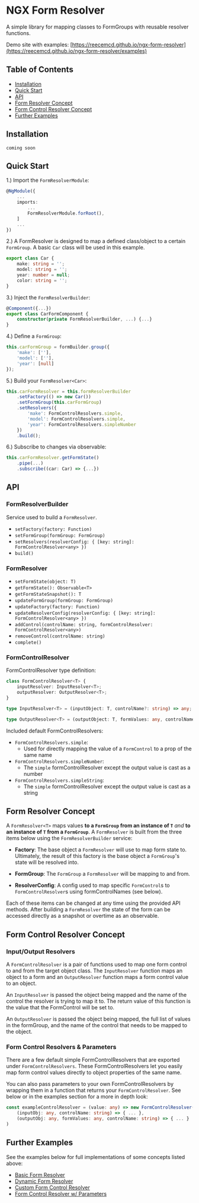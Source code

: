 # NGX Form Resolver

A simple library for mapping classes to FormGroups with reusable resolver functions.

Demo site with examples: [https://reecemcd.github.io/ngx-form-resolver](https://reecemcd.github.io/ngx-form-resolver/examples)



## Table of Contents

* [Installation](#installation)
* [Quick Start](#quick-start)
* [API](#api)
* [Form Resolver Concept](#form-resolver-concept)
* [Form Control Resolver Concept](#form-control-resolver-concept)
* [Further Examples](#further-examples)



## Installation

`coming soon`



## Quick Start

1.) Import the `FormResolverModule`:

```TypeScript
@NgModule({
    ...
    imports: 
        ...
        FormResolverModule.forRoot(),
    ]
    ...
})
```

2.) A FormResolver is designed to map a defined class/object to a certain `FormGroup`. A basic `Car` class will be used in this example.

```TypeScript
export class Car {
    make: string = '';
    model: string = '';
    year: number = null;
    color: string = '';
}
```

3.) Inject the `FormResolverBuilder`:

```TypeScript
@Component({...})
export class CarFormComponent {
    constructor(private FormResolverBuilder, ...) {...}
}
```

4.) Define a `FormGroup`:
```Typescript
this.carFormGroup = formBuilder.group({
    'make': [''],
    'model': [''],
    'year': [null]
});
```

5.) Build your `FormResolver<Car>`:
```Typescript
this.carFormResolver = this.formResolverBuilder
    .setFactory(() => new Car())
    .setFormGroup(this.carFormGroup)
    .setResolvers({
        'make': FormControlResolvers.simple,
        'model': FormControlResolvers.simple,
        'year': FormControlResolvers.simpleNumber
    })
    .build();
```

6.) Subscribe to changes via observable:
```Typescript
this.carFormResolver.getFormState()
    .pipe(...)
    .subscribe((car: Car) => {...})
```

## API

### FormResolverBuilder

Service used to build a `FormResolver`.

* `setFactory(factory: Function)`
* `setFormGroup(formGroup: FormGroup)`
* `setResolvers(resolverConfig: { [key: string]: FormControlResolver<any> })` 
* `build()`

### FormResolver

* `setFormState(object: T)`
* `getFormState(): Observable<T>`
* `getFormStateSnapshot(): T`
* `updateFormGroup(formGroup: FormGroup)`
* `updateFactory(factory: Function)`
* `updateResolverConfig(resolverConfig: { [key: string]: FormControlResolver<any> })`
* `addControl(controlName: string, formControlResolver: FormControlResolver<any>)`
* `removeControl(controlName: string)`
* `complete()`

### FormControlResolver

FormControlResolver type definition:

```Typescript
class FormControlResolver<T> {
    inputResolver: InputResolver<T>;
    outputResolver: OutputResolver<T>;
}
```
```Typescript
type InputResolver<T> = (inputObject: T, controlName?: string) => any;
```
```Typescript
type OutputResolver<T> = (outputObject: T, formValues: any, controlName?: string) => T;
```

Included default FormControlResolvers:
* `FormControlResolvers.simple`: 
    * Used for directly mapping the value of a `FormControl` to a prop of the same name
* `FormControlResolvers.simpleNumber`: 
    * The `simple` formControlResolver except the output value is cast as a number
* `FormControlResolvers.simpleString`: 
    * The `simple` formControlResolver except the output value is cast as a string



## Form Resolver Concept

A `FormResolver<T>` maps values **to a `FormGroup` from an instance of `T`** *and* **to an instance of `T` from a `FormGroup`**. A `FormResolver` is built from the three items below using the `FormResolverBuilder` service:

* **Factory**: The base object a `FormResolver` will use to map form state to. Ultimately, the result of this factory is the base object a `FormGroup`'s state will be resolved into.

* **FormGroup**: The `FormGroup` a `FormResolver` will be mapping to and from.

* **ResolverConfig**: A config used to map specific `FormControl`s to `FormControlResolver`s using formControlNames (see below).

Each of these items can be changed at any time using the provided API methods. After building a `FormResolver` the state of the form can be accessed directly as a snapshot or overtime as an observable.

## Form Control Resolver Concept

### Input/Output Resolvers

A `FormControlResolver` is a pair of functions used to map one form control to and from the target object class. The `InputResolver` function maps an object to a form and an `OutputResolver` function maps a form control value to an object.

An `InputResolver` is passed the object being mapped and the name of the control the resolver is trying to map it to. The return value of this function is the value that the FormControl will be set to.

An `OutputResolver` is passed the object being mapped, the full list of values in the formGroup, and the name of the control that needs to be mapped to the object.

### Form Control Resolvers & Parameters

There are a few default simple FormControlResolvers that are exported under `FormControlResolvers`. These FormControlResolvers let you easily map form control values directly to object properties of the same name.

You can also pass parameters to your own FormControlResolvers by wrapping them in a function that returns your `FormControlResolver`. See below or in the examples section for a more in depth look:
```Typescript
const exampleControlResolver = (value: any) => new FormControlResolver(
    (inputObj: any, controlName: string) => { ... },
    (outputObj: any, formValues: any, controlName: string) => { ... }
)
```

## Further Examples

See the examples below for full implementations of some concepts listed above: 

* [Basic Form Resolver](https://github.com/reecemcd/ngx-form-resolver/tree/master/src/app/examples/1-basic-form-resolver)
* [Dynamic Form Resolver](https://github.com/reecemcd/ngx-form-resolver/tree/master/src/app/examples/2-dynamic-form-resolver)
* [Custom Form Control Resolver](https://github.com/reecemcd/ngx-form-resolver/tree/master/src/app/examples/3-custom-form-control-resolver)
* [Form Control Resolver w/ Parameters](https://github.com/reecemcd/ngx-form-resolver/tree/master/src/app/examples/4-form-control-resolver-parameters)